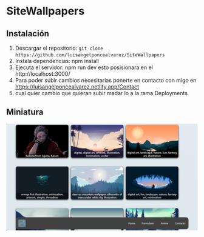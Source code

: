 # SiteWallpapers

## Instalación

1. Descargar el repositorio: `git clone https://github.com/luisangelponcealvarez/SiteWallpapers`
2. Instala dependencias: npm install
3. Ejecuta el servidor: npm run dev esto posisionara en el http://localhost:3000/
4. Para poder subir cambios necesitarias ponerte en contacto con migo en https://luisangelponcealvarez.netlify.app/Contact
5. cual quier cambio que quieran subir madar lo a la rama Deployments

## Miniatura

![Miniatura](/public/Img/miniatura.png)
